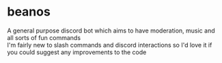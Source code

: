# beanos
A general purpose discord bot which aims to have moderation, music and all sorts of fun commands\
I'm fairly new to slash commands and discord interactions so I'd love it if you could suggest any improvements to the code
